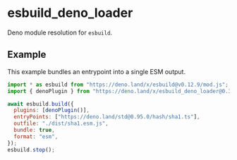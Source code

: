 # esbuild_deno_loader

Deno module resolution for `esbuild`.

## Example

This example bundles an entrypoint into a single ESM output.

```js
import * as esbuild from "https://deno.land/x/esbuild@v0.12.9/mod.js";
import { denoPlugin } from "https://deno.land/x/esbuild_deno_loader@0.3.0/mod.ts";

await esbuild.build({
  plugins: [denoPlugin()],
  entryPoints: ["https://deno.land/std@0.95.0/hash/sha1.ts"],
  outfile: "./dist/sha1.esm.js",
  bundle: true,
  format: "esm",
});
esbuild.stop();
```
